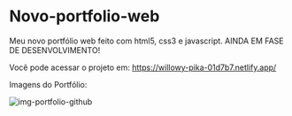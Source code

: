 # Novo-portfolio-web
Meu novo portfólio web feito com html5, css3 e javascript. AINDA EM FASE DE DESENVOLVIMENTO!


Você pode acessar o projeto em: https://willowy-pika-01d7b7.netlify.app/

Imagens do Portfólio: 

![img-portfolio-github](https://user-images.githubusercontent.com/73480168/201971670-390a34d7-9f3d-4aa8-b27f-87a6d73f811c.png)
